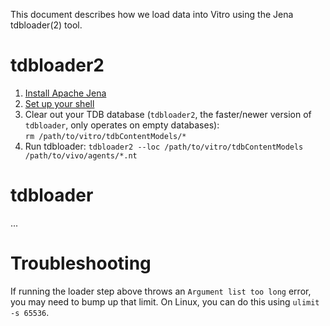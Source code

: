 This document describes how we load data into Vitro using the Jena tdbloader(2) tool.

# tdbloader2

1. [Install Apache Jena](https://jena.apache.org/download/index.cgi)
1. [Set up your shell](https://jena.apache.org/documentation/tdb/commands.html#script-set-up-bash-scripts)
1. Clear out your TDB database (`tdbloader2`, the faster/newer version of `tdbloader`, only operates on empty databases):   
    `rm /path/to/vitro/tdbContentModels/*`
1. Run tdbloader: `tdbloader2 --loc /path/to/vitro/tdbContentModels /path/to/vivo/agents/*.nt`

# tdbloader

...

# Troubleshooting

If running the loader step above throws an `Argument list too long` error, you may need to bump up that limit. On Linux, you can do this using `ulimit -s 65536`.